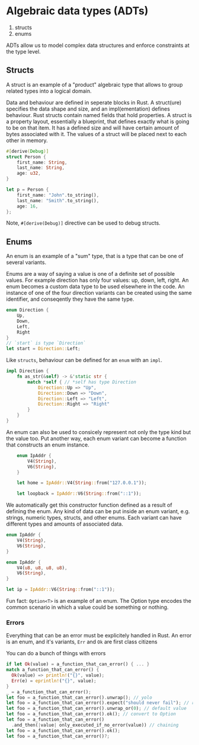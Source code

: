 # Algebraic data types (ADTs)

1. structs
1. enums

ADTs allow us to model complex data structures and enforce constraints at the type level.

## Structs

A struct is an example of a "product" algebraic type that allows to group related types into a logical domain.

Data and behaviour are defined in seperate blocks in Rust.
A struct(ure) specifies the data shape and size, and an impl(ementation) defines behaviour.
Rust structs contain named fields that hold properties.
A struct is a property layout, essentially a blueprint, that defines exactly what is going to be on that item.
It has a defined size and will have certain amount of bytes associated with it.
The values of a struct will be placed next to each other in memory.

```rust
#[derive(Debug)] 
struct Person {
    first_name: String,
    last_name: String, 
    age: u32,
}

let p = Person {
    first_name: "John".to_string(),
    last_name: "Smith".to_string(),
    age: 16,
};
```

Note, `#[derive(Debug)]` directive can be used to debug structs.

## Enums

An enum is an example of a "sum" type, that is a type that can be one of several variants.

Enums are a way of saying a value is one of a definite set of possible values.
For example direction has only four values: up, down, left, right.
An enum becomes a custom data type to be used elsewhere in the code.
An instance of one of the four direction variants can be created using the same identifier, and conseqently they have the same type.

```rust
enum Direction {
    Up,
    Down,
    Left,
    Right
}
// `start` is type `Direction`
let start = Direction::Left;
```

Like `structs`, behaviour can be defined for an `enum` with an `impl`.

```rust
impl Direction {
    fn as_str(&self) -> &'static str {
        match *self { // *self has type Direction
            Direction::Up => "Up",
            Direction::Down => "Down",
            Direction::Left => "Left",
            Direction::Right => "Right"
        }
    }
}
```

An enum can also be used to consicely represent not only the type kind but the value too.
Put another way, each enum variant can become a function that constructs an enum instance.

```rust
    enum IpAddr {
        V4(String),
        V6(String),
    }

    let home = IpAddr::V4(String::from("127.0.0.1"));

    let loopback = IpAddr::V6(String::from("::1"));
```

We automatically get this constructor function defined as a result of defining the enum.
Any kind of data can be put inside an enum variant, e.g. strings, numeric types, structs, and other enums.
Each variant can have different types and amounts of associated data.

```rust
enum IpAddr {
    V4(String),
    V6(String),
}

enum IpAddr {
    V4(u8, u8, u8, u8),
    V6(String),
}

let ip = IpAddr::V6(String::from("::1"));
```

Fun fact: `Option<T>` is an example of an enum.
The Option type encodes the common scenario in which a value could be something or nothing.

### Errors

Everything that can be an error must be explicitely handled in Rust.
An error is an enum, and it's variants, `Err` and `Ok` are first class citizens

You can do a bunch of things with errors

```rust
if let Ok(value) = a_function_that_can_error() { ... }
match a_function_that_can_error() {
  Ok(value) => println!("{}", value);
  Err(e) = eprintln!("{}", value);
}
_ = a_function_that_can_error();
let foo = a_function_that_can_error().unwrap(); // yolo
let foo = a_function_that_can_error().expect("should never fail"); // respectful yolo
let foo = a_function_that_can_error().unwrap_or(0); // default value
let foo = a_function_that_can_error().ok(); // convert to Option
let foo = a_function_that_can_error()
  .and_then(|value| only_executed_if_no_error(value)) // chaining
let foo = a_function_that_can_error().ok();
let foo = a_function_that_can_error()?;
```
